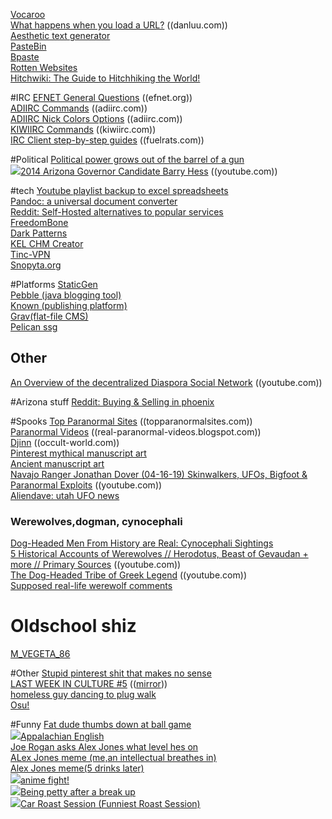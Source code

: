 [Vocaroo](https://vocaroo.com/)  
[What happens when you load a URL?](https://danluu.com/navigate-url/)  ((danluu.com))  
[Aesthetic text generator](https://exoticfonts.com/aesthetic-text/)  
[PasteBin](https://pastebin.com/)  
[Bpaste](https://bpa.st/)  
[Rotten Websites](https://rottenwebsites.miraheze.org/wiki/Category:Websites)  
[Hitchwiki: The Guide to Hitchhiking the World!](https://hitchwiki.org/en/Main_Page)  

#IRC
[EFNET General Questions](http://www.efnet.org/?module=docs&doc=24)  ((efnet.org))  
[ADIIRC Commands](https://dev.adiirc.com/projects/adiirc/wiki/Scripting_Commands)  ((adiirc.com))  
[ADIIRC Nick Colors Options](https://dev.adiirc.com/projects/adiirc/wiki/Nick_Colors_Options)  ((adiirc.com))  
[KIWIIRC Commands](https://kiwiirc.com/docs/client/commands)  ((kiwiirc.com))  
[IRC Client step-by-step guides](https://confluence.fuelrats.com/display/public/FRKB/IRC+Client+Setup+Guides)  ((fuelrats.com))  

#Political
[Political power grows out of the barrel of a gun](https://en.wikipedia.org/wiki/Political_power_grows_out_of_the_barrel_of_a_gun)  
<img src="https://youtube.com/favicon.ico">[2014 Arizona Governor Candidate Barry Hess](https://www.youtube.com/watch?v=LSuOAC7jqhk)  ((youtube.com))   

#tech
[Youtube playlist backup to excel spreadsheets](http://www.williamsportwebdeveloper.com/FavBackUp.aspx)  
[Pandoc: a universal document converter](https://pandoc.org/)  
[Reddit: Self-Hosted alternatives to popular services](https://www.reddit.com/r/selfhosted/)  
[FreedomBone](https://freedombone.net/)  
[Dark Patterns](https://darkpatterns.org/index.html)  
[KEL CHM Creator](https://dumah7.wordpress.com/2009/02/17/kel-chm-creator-v-1-4-0-0/)  
[Tinc-VPN](https://tinc-vpn.org/)  
[Snopyta.org](https://snopyta.org/)  

#Platforms
[StaticGen](https://www.staticgen.com/)  
[Pebble (java blogging tool)](http://pebble.sourceforge.net/)  
[Known (publishing platform)](https://withknown.com/)  
[Grav(flat-file CMS)](https://getgrav.org/)  
[Pelican ssg](https://blog.getpelican.com/)  

## Other
[An Overview of the decentralized Diaspora Social Network](https://www.youtube.com/watch?v=Vgbi2jWxdbk)  ((youtube.com))  

#Arizona stuff
[Reddit: Buying & Selling in phoenix](https://www.reddit.com/r/PHXList/)  

#Spooks
[Top Paranormal Sites](https://www.topparanormalsites.com/) ((topparanormalsites.com))  
[Paranormal Videos](https://real-paranormal-videos.blogspot.com/)    ((real-paranormal-videos.blogspot.com))  
[Djinn](https://occult-world.com/djinn/)  ((occult-world.com))  
[Pinterest mythical manuscript art](https://www.pinterest.com/pin/56928382781628633/)  
[Ancient manuscript art](https://www.diabloii.net/forums/threads/the-vizjereic-key-of-horazon-art-collaboration.813233/)  
[Navajo Ranger Jonathan Dover (04-16-19) Skinwalkers, UFOs, Bigfoot & Paranormal Exploits](https://www.youtube.com/watch?v=oMhIaLvlw1E)  ((youtube.com))  
[Aliendave: utah UFO news](http://www.aliendave.com/)  

### Werewolves,dogman, cynocephali
[Dog-Headed Men From History are Real: Cynocephali Sightings](https://www.youtube.com/watch?v=G2oSbMFNDCw)  
[5 Historical Accounts of Werewolves // Herodotus, Beast of Gevaudan + more // Primary Sources](https://www.youtube.com/watch?v=9oQlsa3xdH8)       ((youtube.com))  
[The Dog-Headed Tribe of Greek Legend](https://www.youtube.com/watch?v=8S3jkwoN6Kk)    ((youtube.com))  
[Supposed real-life werewolf comments](http://yourlupinelife.com/about-yll)  

# Oldschool shiz
[M_VEGETA_86](http://www.oocities.org/m_vegeta_86/)  

#Other
[Stupid pinterest shit that makes no sense](https://www.pinterest.com/pin/720646377854230737/)  
[LAST WEEK IN CULTURE #5](https://www.youtube.com/watch?v=M3vBAOAKKiw) (([mirror](https://www.bitchute.com/video/XFMmPwqKD01a/)))  
[homeless guy dancing to plug walk](https://www.youtube.com/watch?v=UX3FVatYsUc)  
[Osu!](https://en.wikipedia.org/wiki/Osu!)  

#Funny
[Fat dude thumbs down at ball game](https://cdn.minds.com/fs/v1/thumbnail/1133448711852875776/xlarge//?unlock_paywall=0)  
<img src="https://youtube.com/favicon.ico">[Appalachian English](https://www.youtube.com/watch?v=03iwAY4KlIU)  
[Joe Rogan asks Alex Jones what level hes on](https://external-content.duckduckgo.com/iu/?u=https%3A%2F%2Fi.kym-cdn.com%2Fphotos%2Fimages%2Fnewsfeed%2F001%2F229%2F456%2Fb2f.jpg&f=1&nofb=1)  
[ALex Jones meme (me,an intellectual breathes in)](https://external-content.duckduckgo.com/iu/?u=https%3A%2F%2Fsayingimages.com%2Fwp-content%2Fuploads%2Falex-jones-interdimensional-vampires-memes.jpg&f=1&nofb=1)  
[Alex Jones meme(5 drinks later)](https://external-content.duckduckgo.com/iu/?u=https%3A%2F%2Fsayingimages.com%2Fwp-content%2Fuploads%2Falex-jones-memes.jpg&f=1&nofb=1)  
<img src="https://youtube.com/favicon.ico">[anime fight!](https://www.youtube.com/watch?v=E_iX_ySdEYA)  
<img src="https://youtube.com/favicon.ico">[Being petty after a break up](https://www.youtube.com/watch?v=tiEu6yx3Ch8)  
<img src="https://youtube.com/favicon.ico">[Car Roast Session (Funniest Roast Session)](https://www.youtube.com/watch?v=vTfjCwvtfgw)  



